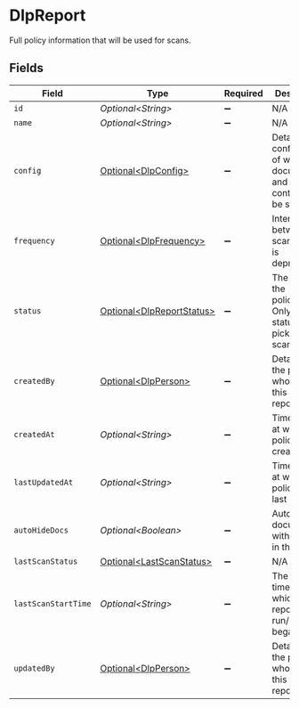 # DlpReport

Full policy information that will be used for scans.


## Fields

| Field                                                                           | Type                                                                            | Required                                                                        | Description                                                                     |
| ------------------------------------------------------------------------------- | ------------------------------------------------------------------------------- | ------------------------------------------------------------------------------- | ------------------------------------------------------------------------------- |
| `id`                                                                            | *Optional\<String>*                                                             | :heavy_minus_sign:                                                              | N/A                                                                             |
| `name`                                                                          | *Optional\<String>*                                                             | :heavy_minus_sign:                                                              | N/A                                                                             |
| `config`                                                                        | [Optional\<DlpConfig>](../../models/components/DlpConfig.md)                    | :heavy_minus_sign:                                                              | Detailed configuration of what documents and sensitive content will be scanned. |
| `frequency`                                                                     | [Optional\<DlpFrequency>](../../models/components/DlpFrequency.md)              | :heavy_minus_sign:                                                              | Interval between scans. DAILY is deprecated.                                    |
| `status`                                                                        | [Optional\<DlpReportStatus>](../../models/components/DlpReportStatus.md)        | :heavy_minus_sign:                                                              | The status of the policy/report. Only ACTIVE status will be picked for scans.   |
| `createdBy`                                                                     | [Optional\<DlpPerson>](../../models/components/DlpPerson.md)                    | :heavy_minus_sign:                                                              | Details about the person who created this report/policy.                        |
| `createdAt`                                                                     | *Optional\<String>*                                                             | :heavy_minus_sign:                                                              | Timestamp at which the policy was created.                                      |
| `lastUpdatedAt`                                                                 | *Optional\<String>*                                                             | :heavy_minus_sign:                                                              | Timestamp at which the policy was last updated.                                 |
| `autoHideDocs`                                                                  | *Optional\<Boolean>*                                                            | :heavy_minus_sign:                                                              | Auto hide documents with findings in the policy.                                |
| `lastScanStatus`                                                                | [Optional\<LastScanStatus>](../../models/components/LastScanStatus.md)          | :heavy_minus_sign:                                                              | N/A                                                                             |
| `lastScanStartTime`                                                             | *Optional\<String>*                                                             | :heavy_minus_sign:                                                              | The timestamp at which the report's last run/scan began.                        |
| `updatedBy`                                                                     | [Optional\<DlpPerson>](../../models/components/DlpPerson.md)                    | :heavy_minus_sign:                                                              | Details about the person who created this report/policy.                        |